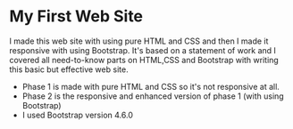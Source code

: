 # My First Web Site 
I made this web site with using pure HTML and CSS and then I made it responsive with using Bootstrap.
It's based on a statement of work and I covered all need-to-know parts on HTML,CSS and Bootstrap with writing this basic but effective web site.

* Phase 1 is made with pure HTML and CSS so it's not responsive at all.
* Phase 2 is the responsive and enhanced version of phase 1 (with using Bootstrap)
* I used Bootstrap version 4.6.0

 
